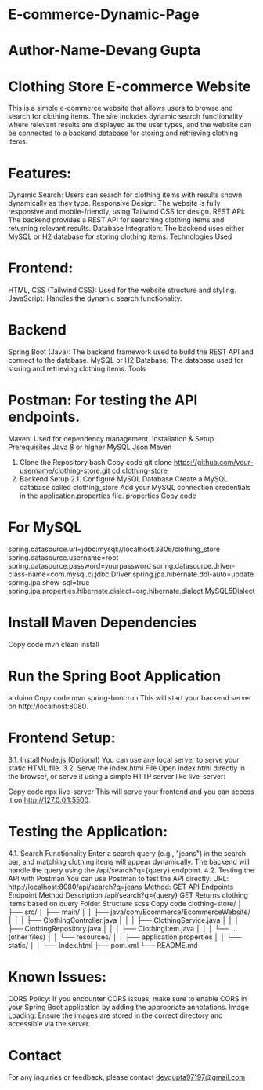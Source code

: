 # E-commerce-Dynamic-Page
# Author-Name-Devang Gupta
# Clothing Store E-commerce Website
This is a simple e-commerce website that allows users to browse and search for clothing items. The site includes dynamic search functionality where relevant results are displayed as the user types, and the website can be connected to a backend database for storing and retrieving clothing items.

# Features:
Dynamic Search: Users can search for clothing items with results shown dynamically as they type.
Responsive Design: The website is fully responsive and mobile-friendly, using Tailwind CSS for design.
REST API: The backend provides a REST API for searching clothing items and returning relevant results.
Database Integration: The backend uses either MySQL or H2 database for storing clothing items.
Technologies Used
# Frontend:
HTML, CSS (Tailwind CSS): Used for the website structure and styling.
JavaScript: Handles the dynamic search functionality.
# Backend
Spring Boot (Java): The backend framework used to build the REST API and connect to the database.
MySQL or H2 Database: The database used for storing and retrieving clothing items.
Tools
# Postman: For testing the API endpoints.
Maven: Used for dependency management.
Installation & Setup
Prerequisites
Java 8 or higher
MySQL
Json
Maven
1. Clone the Repository
bash
Copy code
git clone https://github.com/your-username/clothing-store.git
cd clothing-store
2. Backend Setup
2.1. Configure MySQL Database
Create a MySQL database called clothing_store 
Add your MySQL connection credentials in the application.properties file.
properties
Copy code
# For MySQL
spring.datasource.url=jdbc:mysql://localhost:3306/clothing_store
spring.datasource.username=root
spring.datasource.password=yourpassword
spring.datasource.driver-class-name=com.mysql.cj.jdbc.Driver
spring.jpa.hibernate.ddl-auto=update
spring.jpa.show-sql=true
spring.jpa.properties.hibernate.dialect=org.hibernate.dialect.MySQL5Dialect

# Install Maven Dependencies
Copy code
mvn clean install
# Run the Spring Boot Application
arduino
Copy code
mvn spring-boot:run
This will start your backend server on http://localhost:8080.

# Frontend Setup:
3.1. Install Node.js (Optional)
You can use any local server to serve your static HTML file.
3.2. Serve the index.html File
Open index.html directly in the browser, or serve it using a simple HTTP server like live-server:

Copy code
npx live-server
This will serve your frontend and you can access it on http://127.0.0.1:5500.

# Testing the Application:
4.1. Search Functionality
Enter a search query (e.g., "jeans") in the search bar, and matching clothing items will appear dynamically.
The backend will handle the query using the /api/search?q={query} endpoint.
4.2. Testing the API with Postman
You can use Postman to test the API directly.
URL: http://localhost:8080/api/search?q=jeans
Method: GET
API Endpoints
Endpoint	Method	Description
/api/search?q={query}	GET	Returns clothing items based on query
Folder Structure
scss
Copy code
clothing-store/
│
├── src/
│   ├── main/
│   │   ├── java/com/Ecommerce/EcommerceWebsite/
│   │   │   ├── ClothingController.java
│   │   │   ├── ClothingService.java
│   │   │   ├── ClothingRepository.java
│   │   │   ├── ClothingItem.java
│   │   │   └── ... (other files)
│   │   └── resources/
│   │       ├── application.properties
│   │       └── static/
│   │           └── index.html
├── pom.xml
└── README.md
 # Known Issues:
  CORS Policy: If you encounter CORS issues, make sure to enable CORS in your Spring Boot application by adding the appropriate annotations.
  Image Loading: Ensure the images are stored in the correct directory and accessible via the server.
 # Contact
 For any inquiries or feedback, please contact devgupta97197@gmail.com
